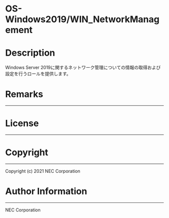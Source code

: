 OS-Windows2019/WIN_NetworkManagement
=======================================================
# Description
Windows Server 2019に関するネットワーク管理についての情報の取得および設定を行うロールを提供します。

# Remarks
-------

# License
-------

# Copyright
---------
Copyright (c) 2021 NEC Corporation

# Author Information
------------------
NEC Corporation
